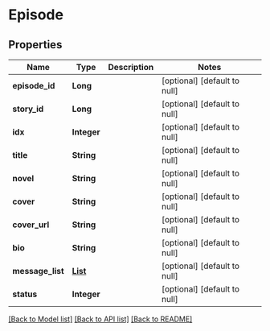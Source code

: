 # Episode
## Properties

| Name              | Type                   | Description | Notes                        |
| ----------------- | ---------------------- | ----------- | ---------------------------- |
| **episode\_id**   | **Long**               |             | [optional] [default to null] |
| **story\_id**     | **Long**               |             | [optional] [default to null] |
| **idx**           | **Integer**            |             | [optional] [default to null] |
| **title**         | **String**             |             | [optional] [default to null] |
| **novel**         | **String**             |             | [optional] [default to null] |
| **cover**         | **String**             |             | [optional] [default to null] |
| **cover\_url**    | **String**             |             | [optional] [default to null] |
| **bio**           | **String**             |             | [optional] [default to null] |
| **message\_list** | [**List**](Message.md) |             | [optional] [default to null] |
| **status**        | **Integer**            |             | [optional] [default to null] |

[[Back to Model list]](../README.md#documentation-for-models) [[Back to API list]](../README.md#documentation-for-api-endpoints) [[Back to README]](../README.md)

